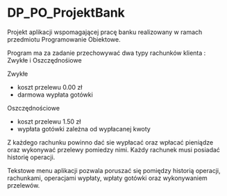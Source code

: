 # DP_PO_ProjektBank

Projekt aplikacji wspomagającej pracę banku realizowany w ramach przedmiotu Programowanie Obiektowe.

Program ma za zadanie przechowywać dwa typy rachunków klienta : Zwykłe i Oszczędnośiowe

Zwykłe
- koszt przelewu 0.00 zł
- darmowa wypłata gotówki

Oszczędnościowe
- koszt przelewu 1.50 zł
- wypłata gotówki zależna od wypłacanej kwoty

Z każdego rachunku powinno dać sie wypłacać oraz wpłacać pieniądze oraz wykonywać przelewy pomiedzy nimi.
Każdy rachunek musi posiadać historię operacji.

Tekstowe menu aplikacji pozwala poruszać się pomiędzy historią operacji, rachunkami, operacjami wypłaty, wpłaty gotówki oraz wykonywaniem przelewów.
